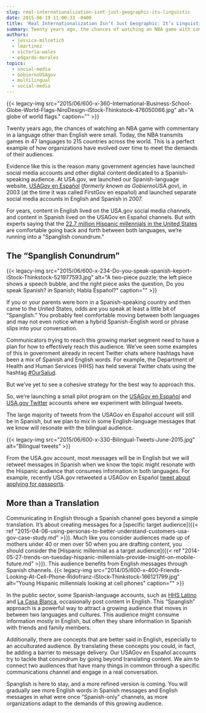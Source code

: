 ```yaml
---
slug: real-internationalization-isnt-just-geographic-its-linguistic
date: 2015-06-19 11:00:33 -0400
title: 'Real Internationalization Isn’t Just Geographic: It’s Linguistic'
summary: Twenty years ago, the chances of watching an NBA game with commentary in a language other than English were small. Today, the NBA transmits games in 47 languages to 215 countries across the world. This is a perfect example of how organizations have evolved over time to meet the demands of their audiences. Evidence like
authors:
  - jessica-milcetich
  - lmartinez
  - victoria-wales
  - edgardo-morales
topics:
  - social-media
  - GobiernoUSAgov
  - multilingual
  - social-media
---
```


{{< legacy-img src="2015/06/600-x-360-International-Business-School-Globe-World-Flags-NiroDesign-iStock-Thinkstock-476050066.jpg" alt="A globe of world flags." caption="" >}} 

Twenty years ago, the chances of watching an NBA game with commentary in a language other than English were small. Today, the NBA transmits games in 47 languages to 215 countries across the world. This is a perfect example of how organizations have evolved over time to meet the demands of their audiences.

Evidence like this is the reason many government agencies have launched social media accounts and other digital content dedicated to a Spanish-speaking audience. At USA.gov, we launched our Spanish-language website, [USAGov en Espa&#241;ol](https://www.usa.gov/espanol/) (_formerly known as GobiernoUSA.gov_), in 2003 (at the time it was called FirstGov en español) and launched separate social media accounts in English and Spanish in 2007.

For years, content in English lived on the USA.gov social media channels, and content in Spanish lived on the USAGov en Espa&#241;ol channels. But with experts saying that the [22.7 million Hispanic millennials in the United States](http://hispanic-marketing.com/hispanic-millennials-require-new-marketing-strategies/) are comfortable going back and forth between both languages, we’re running into a "Spanglish conundrum." 

## The “Spanglish Conundrum” 

{{< legacy-img src="2015/06/600-x-234-Do-you-speak-spanish-keport-iStock-Thinkstock-521977593.jpg" alt="A two-piece puzzle; the left piece shows a speech bubble, and the right piece asks the question, Do you speak Spanish? in Spanish; Habla Español?" caption="" >}} 

If you or your parents were born in a Spanish-speaking country and then came to the United States, odds are you speak at least a little bit of “Spanglish.” You probably feel comfortable moving between both languages and may not even notice when a hybrid Spanish-English word or phrase slips into your conversation.

Communicators trying to reach this growing market segment need to have a plan for how to effectively reach this audience. We’ve seen some examples of this in government already in recent Twitter chats where hashtags have been a mix of Spanish and English words. For example, the Department of Health and Human Services (HHS) has held several Twitter chats using the hashtag [#OurSalud](https://twitter.com/search?src=typd&q=%23oursalud).

But we’ve yet to see a cohesive strategy for the best way to approach this.

So, we’re launching a small pilot program on the [USAGov en Espa&#241;ol](https://twitter.com/USAGovEspanol) and [USA.gov Twitter](https://twitter.com/USAgov) accounts where we experiment with bilingual tweets.

The large majority of tweets from the USAGov en Espa&#241;ol account will still be in Spanish, but we plan to mix in some English-language messages that we know will resonate with the bilingual audience.

{{< legacy-img src="2015/06/600-x-330-Bilingual-Tweets-June-2015.jpg" alt="Bilingual tweets" >}}

From the USA.gov account, most messages will be in English but we will retweet messages in Spanish when we know the topic might resonate with the Hispanic audience that consumes information in both languages. For example, recently USA.gov retweeted a USAGov en Espa&#241;ol [tweet about applying for passports](https://twitter.com/USAGovEspanol/status/603926724347305984).

## More than a Translation

Communicating in English through a Spanish channel goes beyond a simple translation. It’s about creating messages for a [specific target audience]({{< ref "2015-04-06-using-personas-to-better-understand-customers-usa-gov-case-study.md" >}}). Much like you consider audiences made up of mothers under 40 or men over 50 when you are drafting content, you should consider the [Hispanic millennial as a target audience]({{< ref "2014-05-27-trends-on-tuesday-hispanic-millennials-provide-insight-on-mobile-future.md" >}}). This audience benefits from English messages through Spanish channels. {{< legacy-img src="2014/05/600-x-400-Friends-Looking-At-Cell-Phone-Ridofranz-iStock-Thinkstock-166121799.jpg" alt="Young Hispanic millennials looking at cell phones" caption="" >}} 

In the public sector, some Spanish-language accounts, such as [HHS Latino](https://twitter.com/hhslatino) and [La Casa Blanca](https://twitter.com/lacasablanca), occasionally post content in English. This “Spanglish” approach is a powerful way to attract a growing audience that moves in between two languages and cultures. This audience might consume information mostly in English, but often they share information in Spanish with friends and family members.

Additionally, there are concepts that are better said in English, especially to an acculturated audience. By translating these concepts you could, in fact, be adding a barrier to message delivery. Our USAGov en Espa&#241;ol accounts try to tackle that conundrum by going beyond translating content. We aim to connect two audiences that have many things in common through a specific communications channel and engage in a real conversation.

Spanglish is here to stay, and a more refined version is coming. You will gradually see more English words in Spanish messages and English messages in what were once “Spanish-only” channels, as more organizations adapt to the demands of this growing audience.
